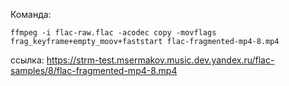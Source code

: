 Команда:
```
ffmpeg -i flac-raw.flac -acodec copy -movflags frag_keyframe+empty_moov+faststart flac-fragmented-mp4-8.mp4
```

ссылка: https://strm-test.msermakov.music.dev.yandex.ru/flac-samples/8/flac-fragmented-mp4-8.mp4
